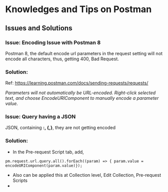 
# Knowledges and Tips on Postman

## Issues and Solutions

### Issue: Encoding Issue with Postman 8

Postman 8, the default encode url parameters in the request setting will not encode all characters, thus, getting 400, Bad Request.

### Solution:

Ref: https://learning.postman.com/docs/sending-requests/requests/

*Parameters will not automatically be URL-encoded. Right-click selected text, and choose EncodeURIComponent to manually encode a parameter value.*

### Issue: Query having a JSON

JSON, containing **:, {,}**, they are not getting encoded

### Solution:

- In the Pre-request Script tab, add,

`pm.request.url.query.all().forEach((param) => { param.value = encodeURIComponent(param.value)});`

- Also can be applied this at Collection level, Edit Collection, Pre-request Scripts
- 

